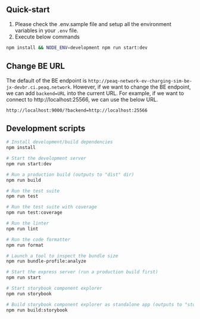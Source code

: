 ## Quick-start

1. Please check the .env.sample file and setup all the environment variables in your `.env` file.
2. Execute below commands
```bash
npm install && NODE_ENV=development npm run start:dev
```

## Change BE URL
The default of the BE endpoint is `http://peaq-network-ev-charging-sim-be-jx-devbr.ci.peaq.network`.
However, if we want to change the BE endpoint, we can add `backend=URL` into the current URL.
For example, if we want to connect to http://localhost:25566, we can use the below URL.
```
http://localhost:9000/?backend=http://localhost:25566
```

## Development scripts
```sh
# Install development/build dependencies
npm install

# Start the development server
npm run start:dev

# Run a production build (outputs to "dist" dir)
npm run build

# Run the test suite
npm run test

# Run the test suite with coverage
npm run test:coverage

# Run the linter
npm run lint

# Run the code formatter
npm run format

# Launch a tool to inspect the bundle size
npm run bundle-profile:analyze

# Start the express server (run a production build first)
npm run start

# Start storybook component explorer
npm run storybook

# Build storybook component explorer as standalone app (outputs to "storybook-static" dir)
npm run build:storybook
```
